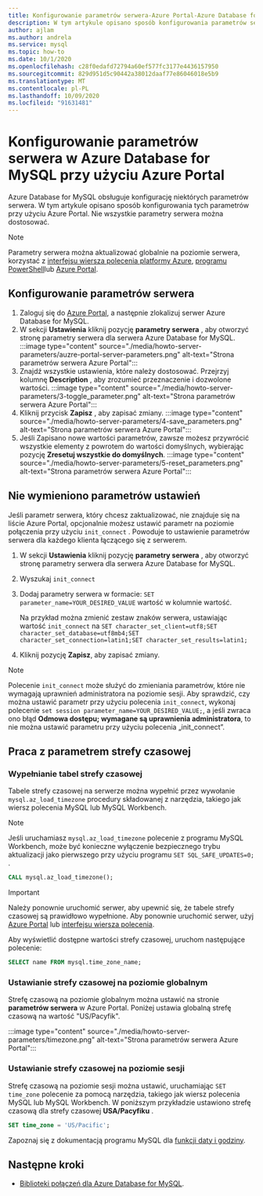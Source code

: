 ```yaml
---
title: Konfigurowanie parametrów serwera-Azure Portal-Azure Database for MySQL
description: W tym artykule opisano sposób konfigurowania parametrów serwera MySQL w Azure Database for MySQL przy użyciu Azure Portal.
author: ajlam
ms.author: andrela
ms.service: mysql
ms.topic: how-to
ms.date: 10/1/2020
ms.openlocfilehash: c28f0edafd72794a60ef577fc3177e4436157950
ms.sourcegitcommit: 829d951d5c90442a38012daaf77e86046018e5b9
ms.translationtype: MT
ms.contentlocale: pl-PL
ms.lasthandoff: 10/09/2020
ms.locfileid: "91631481"
---
```

# <a name="configure-server-parameters-in-azure-database-for-mysql-using-the-azure-portal"></a>Konfigurowanie parametrów serwera w Azure Database for MySQL przy użyciu Azure Portal

Azure Database for MySQL obsługuje konfigurację niektórych parametrów serwera. W tym artykule opisano sposób konfigurowania tych parametrów przy użyciu Azure Portal. Nie wszystkie parametry serwera można dostosować.

>[!Note]
> Parametry serwera można aktualizować globalnie na poziomie serwera, korzystać z [interfejsu wiersza polecenia platformy Azure](./howto-configure-server-parameters-using-cli.md), [programu PowerShell](./howto-configure-server-parameters-using-powershell.md)lub [Azure Portal](./howto-server-parameters.md).

## <a name="configure-server-parameters"></a>Konfigurowanie parametrów serwera

1. Zaloguj się do [Azure Portal](https://portal.azure.com), a następnie zlokalizuj serwer Azure Database for MySQL.
2. W sekcji **Ustawienia** kliknij pozycję **parametry serwera** , aby otworzyć stronę parametry serwera dla serwera Azure Database for MySQL.
:::image type="content" source="./media/howto-server-parameters/auzre-portal-server-parameters.png" alt-text="Strona parametrów serwera Azure Portal":::
3. Znajdź wszystkie ustawienia, które należy dostosować. Przejrzyj kolumnę **Description** , aby zrozumieć przeznaczenie i dozwolone wartości.
:::image type="content" source="./media/howto-server-parameters/3-toggle_parameter.png" alt-text="Strona parametrów serwera Azure Portal":::
4. Kliknij przycisk  **Zapisz** , aby zapisać zmiany.
:::image type="content" source="./media/howto-server-parameters/4-save_parameters.png" alt-text="Strona parametrów serwera Azure Portal":::
5. Jeśli Zapisano nowe wartości parametrów, zawsze możesz przywrócić wszystkie elementy z powrotem do wartości domyślnych, wybierając pozycję **Zresetuj wszystkie do domyślnych**.
:::image type="content" source="./media/howto-server-parameters/5-reset_parameters.png" alt-text="Strona parametrów serwera Azure Portal":::

## <a name="setting-parameters-not-listed"></a>Nie wymieniono parametrów ustawień

Jeśli parametr serwera, który chcesz zaktualizować, nie znajduje się na liście Azure Portal, opcjonalnie możesz ustawić parametr na poziomie połączenia przy użyciu `init_connect` . Powoduje to ustawienie parametrów serwera dla każdego klienta łączącego się z serwerem. 

1. W sekcji **Ustawienia** kliknij pozycję **parametry serwera** , aby otworzyć stronę parametry serwera dla serwera Azure Database for MySQL.
2. Wyszukaj `init_connect`
3. Dodaj parametry serwera w formacie: `SET parameter_name=YOUR_DESIRED_VALUE` wartość w kolumnie wartość.

    Na przykład można zmienić zestaw znaków serwera, ustawiając wartość `init_connect` na `SET character_set_client=utf8;SET character_set_database=utf8mb4;SET character_set_connection=latin1;SET character_set_results=latin1;`
4. Kliknij pozycję **Zapisz**, aby zapisać zmiany.

>[!Note]
> Polecenie `init_connect` może służyć do zmieniania parametrów, które nie wymagają uprawnień administratora na poziomie sesji. Aby sprawdzić, czy można ustawić parametr przy użyciu polecenia `init_connect`, wykonaj polecenie `set session parameter_name=YOUR_DESIRED_VALUE;`, a jeśli zwraca ono błąd **Odmowa dostępu; wymagane są uprawnienia administratora**, to nie można ustawić parametru przy użyciu polecenia „init_connect”.

## <a name="working-with-the-time-zone-parameter"></a>Praca z parametrem strefy czasowej

### <a name="populating-the-time-zone-tables"></a>Wypełnianie tabel strefy czasowej

Tabele strefy czasowej na serwerze można wypełnić przez wywołanie `mysql.az_load_timezone` procedury składowanej z narzędzia, takiego jak wiersz polecenia MySQL lub MySQL Workbench.

> [!NOTE]
> Jeśli uruchamiasz `mysql.az_load_timezone` polecenie z programu MySQL Workbench, może być konieczne wyłączenie bezpiecznego trybu aktualizacji jako pierwszego przy użyciu programu `SET SQL_SAFE_UPDATES=0;` .

```sql
CALL mysql.az_load_timezone();
```

> [!IMPORTANT]
> Należy ponownie uruchomić serwer, aby upewnić się, że tabele strefy czasowej są prawidłowo wypełnione. Aby ponownie uruchomić serwer, użyj [Azure Portal](howto-restart-server-portal.md) lub [interfejsu wiersza polecenia](howto-restart-server-cli.md).

Aby wyświetlić dostępne wartości strefy czasowej, uruchom następujące polecenie:

```sql
SELECT name FROM mysql.time_zone_name;
```

### <a name="setting-the-global-level-time-zone"></a>Ustawianie strefy czasowej na poziomie globalnym

Strefę czasową na poziomie globalnym można ustawić na stronie **parametrów serwera** w Azure Portal. Poniżej ustawia globalną strefę czasową na wartość "US/Pacyfik".

:::image type="content" source="./media/howto-server-parameters/timezone.png" alt-text="Strona parametrów serwera Azure Portal":::

### <a name="setting-the-session-level-time-zone"></a>Ustawianie strefy czasowej na poziomie sesji

Strefę czasową na poziomie sesji można ustawić, uruchamiając `SET time_zone` polecenie za pomocą narzędzia, takiego jak wiersz polecenia MySQL lub MySQL Workbench. W poniższym przykładzie ustawiono strefę czasową dla strefy czasowej **USA/Pacyfiku** .

```sql
SET time_zone = 'US/Pacific';
```

Zapoznaj się z dokumentacją programu MySQL dla [funkcji daty i godziny](https://dev.mysql.com/doc/refman/5.7/en/date-and-time-functions.html#function_convert-tz).

## <a name="next-steps"></a>Następne kroki

- [Biblioteki połączeń dla Azure Database for MySQL](concepts-connection-libraries.md).
